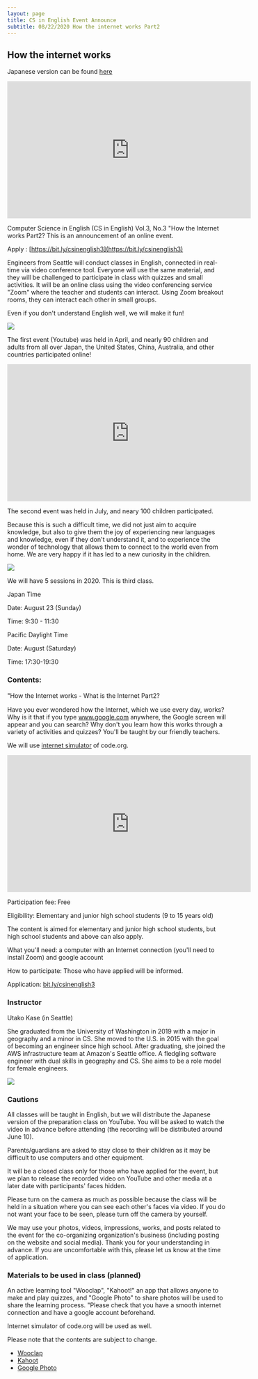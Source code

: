 ```yaml
---
layout: page
title: CS in English Event Announce
subtitle: 08/22/2020 How the internet works Part2
---
```

## How the internet works

Japanese version can be found [here](https://kidscodeclub.jp/computer-science_20200823/)

<iframe width="560" height="315" src="https://www.youtube.com/embed/osg5N1UjlL8" frameborder="0" allow="autoplay; encrypted-media" allowfullscreen></iframe>

Computer Science in English (CS in English) Vol.3, No.3 "How the Internet works Part2? This is an announcement of an online event.

Apply : [https://bit.ly/csinenglish3](https://bit.ly/csinenglish3)  

Engineers from Seattle will conduct classes in English, connected in real-time via video conference tool. Everyone will use the same material, and they will be challenged to participate in class with quizzes and small activities. It will be an online class using the video conferencing service "Zoom" where the teacher and students can interact. 
Using Zoom breakout rooms, they can interact each other in small groups. 

Even if you don't understand English well, we will make it fun!

![](https://kidscodeclub.jp/wp_kcc/wp-content/uploads/2020/08/banner20200823-1170x508.jpg)


The first event (Youtube) was held in April, and nearly 90 children and adults from all over Japan, the United States, China, Australia, and other countries participated online! 

<iframe width="560" height="315" src="https://www.youtube.com/embed/ozfy7eorkbQ" frameborder="0" allow="autoplay; encrypted-media" allowfullscreen></iframe>

The second event was held in July, and neary 100 children participated.

Because this is such a difficult time, we did not just aim to acquire knowledge, but also to give them the joy of experiencing new languages and knowledge, even if they don't understand it, and to experience the wonder of technology that allows them to connect to the world even from home. We are very happy if it has led to a new curiosity in the children.



![](https://kidscodeclub.jp/wp_kcc/wp-content/uploads/2020/04/1d810a1241fcba11b996ac2377a36040.jpg)


We will have 5 sessions in 2020. This is third class.

Japan Time

Date: August 23 (Sunday)

Time: 9:30 - 11:30

Pacific Daylight Time

Date: August (Saturday)

Time: 17:30-19:30

### Contents: 

"How the Internet works - What is the Internet Part2?　

Have you ever wondered how the Internet, which we use every day, works? Why is it that if you type www.google.com anywhere, the Google screen will appear and you can search? Why don't you learn how this works through a variety of activities and quizzes? You'll be taught by our friendly teachers.

We will use [internet simulator](https://studio.code.org/s/netsim) of code.org.

<iframe width="560" height="315" src="https://www.youtube.com/embed/Kn6Fd5uwZno" frameborder="0" allow="autoplay; encrypted-media" allowfullscreen></iframe>

Participation fee: Free

Eligibility: Elementary and junior high school students (9 to 15 years old)

The content is aimed for elementary and junior high school students, but high school students and above can also apply.

What you'll need: a computer with an Internet connection (you'll need to install Zoom) and google account

How to participate: Those who have applied will be informed.

Application:  [bit.ly/csinenglish3](bit.ly/csinenglish3)


### Instructor

Utako Kase (in Seattle)

She graduated from the University of Washington in 2019 with a major in geography and a minor in CS. She moved to the U.S. in 2015 with the goal of becoming an engineer since high school. After graduating, she joined the AWS infrastructure team at Amazon's Seattle office. A fledgling software engineer with dual skills in geography and CS. She aims to be a role model for female engineers.

![](https://kidscodeclub.jp/wp_kcc/wp-content/uploads/2020/05/utako2.jpg)


### Cautions

All classes will be taught in English, but we will distribute the Japanese version of the preparation class on YouTube. You will be asked to watch the video in advance before attending (the recording will be distributed around June 10).

Parents/guardians are asked to stay close to their children as it may be difficult to use computers and other equipment.

It will be a closed class only for those who have applied for the event, but we plan to release the recorded video on YouTube and other media at a later date with participants' faces hidden.

Please turn on the camera as much as possible because the class will be held in a situation where you can see each other's faces via video. If you do not want your face to be seen, please turn off the camera by yourself.

We may use your photos, videos, impressions, works, and posts related to the event for the co-organizing organization's business (including posting on the website and social media). Thank you for your understanding in advance. If you are uncomfortable with this, please let us know at the time of application.

### Materials to be used in class (planned)

An active learning tool "Wooclap", "Kahoot!" an app that allows anyone to make and play quizzes, and "Google Photo" to share photos will be used to share the learning process. "Please check that you have a smooth internet connection and have a google account beforehand.

Internet simulator of code.org will be used as well.

Please note that the contents are subject to change.

- [Wooclap](https://wooclap.com)
- [Kahoot](https://kahoot.com)
- [Google Photo](https://www.google.com/photos/)
